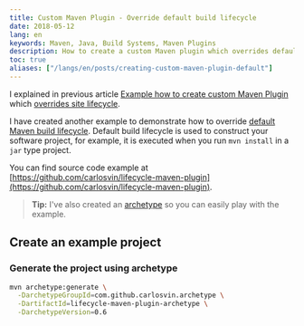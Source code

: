 ```yaml
---
title: Custom Maven Plugin - Override default build lifecycle
date: 2018-05-12
lang: en
keywords: Maven, Java, Build Systems, Maven Plugins
description: How to create a custom Maven plugin which overrides default build lifecycle
toc: true
aliases: ["/langs/en/posts/creating-custom-maven-plugin-default"]
---
```


I explained in previous article [Example how to create custom Maven Plugin](/langs/en/posts/creating-custom-maven-plugin) which [overrides site lifecycle](https://maven.apache.org/ref/3.5.3/maven-core/lifecycles.html#site_Lifecycle).

I have created another example to demonstrate how to override [default Maven build lifecycle](https://maven.apache.org/ref/3.5.3/maven-core/lifecycles.html#default_Lifecycle). Default build lifecycle is used to construct your software project, for example, it is executed when you run `mvn install` in a `jar` type project.

You can find source code example at [https://github.com/carlosvin/lifecycle-maven-plugin](https://github.com/carlosvin/lifecycle-maven-plugin).

> **Tip:** I've also created an [archetype](https://maven.apache.org/guides/introduction/introduction-to-archetypes.html) so you can easily play with the example.

## Create an example project

### Generate the project using archetype

```bash
mvn archetype:generate \
  -DarchetypeGroupId=com.github.carlosvin.archetype \
  -DartifactId=lifecycle-maven-plugin-archetype \
  -DarchetypeVersion=0.6
```
